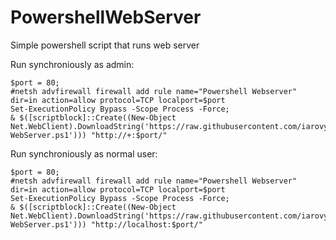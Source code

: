 # PowershellWebServer
Simple powershell script that runs web server

Run synchroniously as admin:
```
$port = 80;
#netsh advfirewall firewall add rule name="Powershell Webserver" dir=in action=allow protocol=TCP localport=$port
Set-ExecutionPolicy Bypass -Scope Process -Force;
& $([scriptblock]::Create((New-Object Net.WebClient).DownloadString('https://raw.githubusercontent.com/iarovyi/PowershellWebServer/master/Run-WebServer.ps1'))) "http://+:$port/"
```

Run synchroniously as normal user:
```
$port = 80;
#netsh advfirewall firewall add rule name="Powershell Webserver" dir=in action=allow protocol=TCP localport=$port
Set-ExecutionPolicy Bypass -Scope Process -Force;
& $([scriptblock]::Create((New-Object Net.WebClient).DownloadString('https://raw.githubusercontent.com/iarovyi/PowershellWebServer/master/Run-WebServer.ps1'))) "http://localhost:$port/"
```